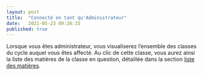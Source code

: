 ```yaml
---
layout: post
title:  "Connecté en tant qu'Administrateur"
date:   2021-05-23 09:26:15
published: true
---
```


Lorsque vous êtes administrateur, vous visualiserez l’ensemble des classes du cycle auquel vous êtes affecté. Au clic de cette classe, vous aurez ainsi la liste des matières de la classe en question, détaillée dans la section [liste des matières](/liste-des-matieres).